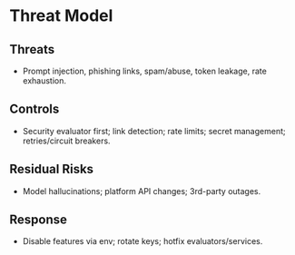 # Threat Model

## Threats
- Prompt injection, phishing links, spam/abuse, token leakage, rate exhaustion.

## Controls
- Security evaluator first; link detection; rate limits; secret management; retries/circuit breakers.

## Residual Risks
- Model hallucinations; platform API changes; 3rd-party outages.

## Response
- Disable features via env; rotate keys; hotfix evaluators/services.
